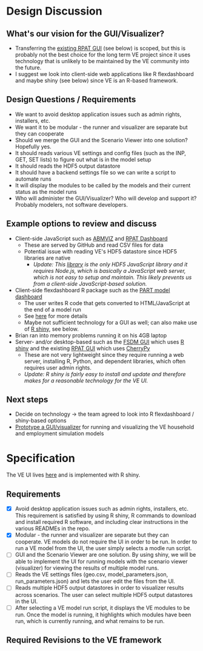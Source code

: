 # Design Discussion

## What's our vision for the GUI/Visualizer?
  - Transferring the [existing RPAT GUI](https://planningtools.transportation.org/files/63.pdf) (see below) is scoped, but this is probably not the best choice for the long term VE project since it uses technology that is unlikely to be maintained by the VE community into the future.
  - I suggest we look into client-side web applications like R flexdashboard and maybe shiny (see below) since VE is an R-based framework.

## Design Questions / Requirements
  - We want to avoid desktop application issues such as admin rights, installers, etc.
  - We want it to be modular - the runner and visualizer are separate but they can cooperate
  - Should we merge the GUI and the Scenario Viewer into one solution?  Hopefully yes.
  - It should reads various VE settings and config files (such as the INP, GET, SET lists) to figure out what is in the model setup
  - It should reads the HDF5 output datastore
  - It should have a backend settings file so we can write a script to automate runs
  - It will display the modules to be called by the models and their current status as the model runs
  - Who will administer the GUI/Visualizer?  Who will develop and support it?  Probably modelers, not software developers.

## Example options to review and discuss
  - Client-side JavaScript such as [ABMVIZ](http://rsginc.github.io/ABMVIZ) and [RPAT Dashboard](http://gregorbj.github.io/RPAT_Viewer_Pilot/VizRPAT)
    - These are served by GitHub and read CSV files for data 
    - Potential issue with reading VE's HDF5 datastore since HDF5 libraries are native
      - *Update: This [library](https://github.com/HDF-NI/hdf5.node) is the only HDF5 JavaScript library and it requires Node.js, which is basically a JavaScript web server, which is not easy to setup and maintain.  This likely prevents us from a client-side JavaScript-based solution.*
  - Client-side flexdashboard R package such as the [PART model dashboard](http://rsginc.github.io/part_model)
    - The user writes R code that gets converted to HTML/JavaScript at the end of a model run
    - See [here](http://rsginc.github.io/part_model/Modeling%20Knowledge%20Sharing%20--%20PART%20Dashboard.pptx) for more details
    - Maybe not sufficient technology for a GUI as well; can also make use of [R shiny](https://shiny.rstudio.com/), see below.
   - Brian ran into memory problems running it on his 4GB laptop
  - Server- and/or desktop-based such as the [FSDM GUI](https://github.com/gregorbj/FSDM_GUI/blob/master/documentation/FSDM_Users_Guide_20161116.docx) which uses [R shiny](https://shiny.rstudio.com/) and the existing [RPAT GUI](https://planningtools.transportation.org/files/63.pdf) which uses [CherryPy](http://cherrypy.org)
    - These are not very lightweight since they require running a web server, installing R, Python, and dependent libraries, which often requires user admin rights.
    - *Update: R shiny is fairly easy to install and update and therefore makes for a reasonable technology for the VE UI.*

## Next steps
  - Decide on technology -> the team agreed to look into R flexdashboard / shiny-based options
  - [Prototype a GUI/visualizer](https://github.com/gregorbj/VisionEval/issues/46) for running and visualizing the VE household and employment simulation models
  
# Specification
The VE UI lives [here](https://github.com/gregorbj/VisionEval/tree/master/sources/VEGUI) and is implemented with R shiny.

## Requirements
  - [x] Avoid desktop application issues such as admin rights, installers, etc.  This requirement is satisfied by using R shiny, R commands to download and install required R software, and including clear instructions in the various READMEs in the repo. 
  - [x] Modular - the runner and visualizer are separate but they can cooperate.  VE models do not require the UI in order to be run.  In order to run a VE model from the UI, the user simply selects a modle run script.
  - [ ] GUI and the Scenario Viewer are one solution.  By using shiny, we will be able to implement the UI for running models with the scenario viewer (visualizer) for viewing the results of multiple model runs. 
  - [ ] Reads the VE settings files (geo.csv, model_parameters.json, run_parameters.json) and lets the user edit the files from the UI.
  - [ ] Reads multiple HDF5 output datastores in order to visualizer results across scenarios.  The user can select multiple HDF5 output datastores in the UI.
  - [ ] After selecting a VE model run script, it displays the VE modules to be run.  Once the model is running, it highlights which modules have been run, which is currently running, and what remains to be run.

## Required Revisions to the VE framework
